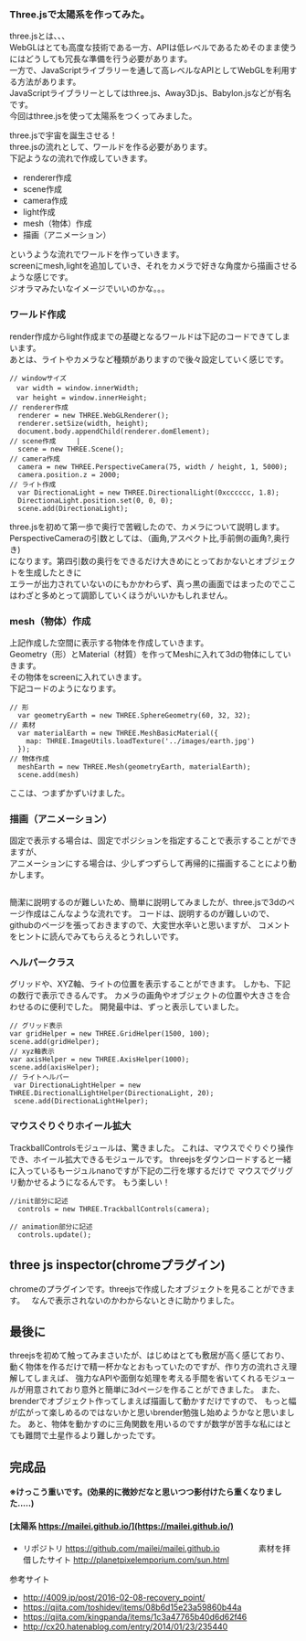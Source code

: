 ### Three.jsで太陽系を作ってみた。  

three.jsとは、、、  
WebGLはとても高度な技術である一方、APIは低レベルであるためそのまま使うにはどうしても冗長な準備を行う必要があります。  
一方で、JavaScriptライブラリーを通して高レベルなAPIとしてWebGLを利用する方法があります。  
JavaScriptライブラリーとしてはthree.js、Away3D.js、Babylon.jsなどが有名です。  
今回はthree.jsを使って太陽系をつくってみました。  
  

three.jsで宇宙を誕生させる！  
three.jsの流れとして、ワールドを作る必要があります。  
下記ようなの流れで作成していきます。  
  
* renderer作成  
* scene作成     
* camera作成    
* light作成     
* mesh（物体）作成
* 描画（アニメーション）

というような流れでワールドを作っていきます。  
screenにmesh,lightを追加していき、それをカメラで好きな角度から描画させるような感じです。  
ジオラマみたいなイメージでいいのかな。。。  
  

### ワールド作成  

render作成からlight作成までの基礎となるワールドは下記のコードできてしまいます。   
あとは、ライトやカメラなど種類がありますので後々設定していく感じです。  
  
```
// windowサイズ
　var width = window.innerWidth;
　var height = window.innerHeight;
// renderer作成  
  renderer = new THREE.WebGLRenderer();
  renderer.setSize(width, height);
  document.body.appendChild(renderer.domElement);
// scene作成     |
  scene = new THREE.Scene();
// camera作成
  camera = new THREE.PerspectiveCamera(75, width / height, 1, 5000);
  camera.position.z = 2000;
// ライト作成
  var DirectionaLight = new THREE.DirectionalLight(0xcccccc, 1.8);
  DirectionaLight.position.set(0, 0, 0);
  scene.add(DirectionaLight);
```

three.jsを初めて第一歩で奥行で苦戦したので、カメラについて説明します。  
PerspectiveCameraの引数としては、（画角,アスペクト比,手前側の画角?,奥行き)  
になります。第四引数の奥行をできるだけ大きめにとっておかないとオブジェクトを生成したときに  
エラーが出力されていないのにもかかわらず、真っ黒の画面ではまったのでここはわざと多めとって調節していくほうがいいかもしれません。  
  

### mesh（物体）作成

上記作成した空間に表示する物体を作成していきます。  
Geometry（形）とMaterial（材質）を作ってMeshに入れて3dの物体にしていきます。  
その物体をscreenに入れていきます。  
下記コードのようになります。  
  
```
// 形
  var geometryEarth = new THREE.SphereGeometry(60, 32, 32);
// 素材
  var materialEarth = new THREE.MeshBasicMaterial({
    map: THREE.ImageUtils.loadTexture('../images/earth.jpg')
  });
// 物体作成
  meshEarth = new THREE.Mesh(geometryEarth, materialEarth);
  scene.add(mesh)
```

ここは、つまずかずいけました。  

### 描画（アニメーション）

固定で表示する場合は、固定でポジションを指定することで表示することができますが、  
アニメーションにする場合は、少しずつずらして再帰的に描画することにより動かします。  

```

```

簡潔に説明するのが難しいため、簡単に説明してみましたが、three.jsで3dのページ作成はこんなような流れです。
コードは、説明するのが難しいので、githubのページを張っておきますので、大変世水辛いと思いますが、
コメントをヒントに読んでみてもらえるとうれしいです。

### ヘルパークラス
グリッドや、XYZ軸、ライトの位置を表示することができます。
しかも、下記の数行で表示できるんです。
カメラの画角やオブジェクトの位置や大きさを合わせるのに便利でした。
開発最中は、ずっと表示していました。

```
// グリッド表示
var gridHelper = new THREE.GridHelper(1500, 100);
scene.add(gridHelper);
// xyz軸表示
var axisHelper = new THREE.AxisHelper(1000);
scene.add(axisHelper);
// ライトヘルパー
 var DirectionaLightHelper = new THREE.DirectionalLightHelper(DirectionaLight, 20); 
 scene.add(DirectionaLightHelper);
```

### マウスぐりぐりホイール拡大
TrackballControlsモジュールは、驚きました。
これは、マウスでぐりぐり操作でき、ホイール拡大できるモジュールです。
threejsをダウンロードすると一緒に入っているもージュルnanoですが下記の二行を塚するだけで
マウスでグリグリ動かせるようになるんです。
もう楽しい！
```
//init部分に記述
  controls = new THREE.TrackballControls(camera);
  
// animation部分に記述
  controls.update();
```



## three js inspector(chromeプラグイン)
chromeのプラグインです。threejsで作成したオブジェクトを見ることができます。  
なんで表示されないのかわからないときに助かりました。



## 最後に
threejsを初めて触ってみまさいたが、はじめはとても敷居が高く感じており、
動く物体を作るだけで精一杯かなとおもっていたのですが、作り方の流れさえ理解してしまえば、
強力なAPIや面倒な処理を考える手間を省いてくれるモジュールが用意されており意外と簡単に3dページを作ることができました。
また、brenderでオブジェクト作ってしまえば描画して動かすだけですので、
もっと幅が広がって楽しめるのではないかと思いbrender勉強し始めようかなと思いました。
あと、物体を動かすのに三角関数を用いるのですが数学が苦手な私にはとても難問で土星作るより難しかったです。


## 完成品
#### ※けっこう重いです。(効果的に微妙だなと思いつつ影付けたら重くなりました.....)
#### [太陽系 https://mailei.github.io/](https://mailei.github.io/)

* リポジトリ
https://github.com/mailei/mailei.github.io
　　
　　
素材を拝借したサイト
http://planetpixelemporium.com/sun.html

参考サイト  
* http://4009.jp/post/2016-02-08-recovery_point/
* https://qiita.com/toshidev/items/08b6d15e23a59860b44a
* https://qiita.com/kingpanda/items/1c3a47765b40d6d62f46
* http://cx20.hatenablog.com/entry/2014/01/23/235440




















